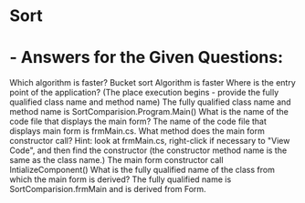 # Sort
# - Answers for the Given Questions:
Which algorithm is faster?
Bucket sort Algorithm is faster
Where is the entry point of the application? (The place execution begins - provide the fully qualified class name and method name)
The fully qualified class name  and method name is SortComparision.Program.Main()
What is the name of the code file that displays the main form?
The name of the code file that displays main form is frmMain.cs.
What method does the main form constructor call?  Hint: look at frmMain.cs, right-click if necessary to "View Code", and then find the constructor (the constructor method name is the same as the class name.)
The main form constructor  call IntializeComponent() 
What is the fully qualified name of the class from which the main form is derived? 
The fully qualified name is SortComparision.frmMain and is derived from Form.
